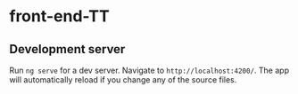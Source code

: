 # front-end-TT
## Development server

Run `ng serve` for a dev server. Navigate to `http://localhost:4200/`. The app will automatically reload if you change any of the source files.
